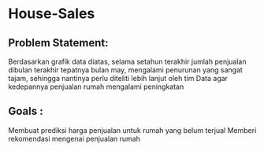 # House-Sales


## Problem Statement:
Berdasarkan grafik data diatas, selama setahun terakhir jumlah penjualan dibulan terakhir tepatnya bulan may, mengalami penurunan yang sangat tajam, sehingga nantinya perlu diteliti lebih lanjut oleh tim Data agar kedepannya penjualan rumah mengalami peningkatan

## Goals :
Membuat prediksi harga penjualan untuk rumah yang belum terjual
Memberi rekomendasi mengenai penjualan rumah
